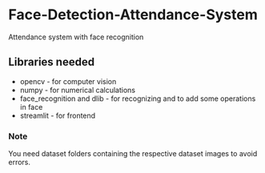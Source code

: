 # Face-Detection-Attendance-System
Attendance system with face recognition 



## Libraries needed 
* opencv - for computer vision
* numpy - for numerical calculations
* face_recognition and dlib - for recognizing and to add some operations in face
* streamlit - for frontend


### Note
You need dataset folders containing the respective dataset images to avoid errors.
